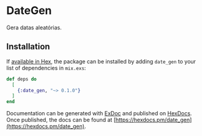 # DateGen

Gera datas aleatórias.

## Installation

If [available in Hex](https://hex.pm/docs/publish), the package can be installed
by adding `date_gen` to your list of dependencies in `mix.exs`:

```elixir
def deps do
  [
    {:date_gen, "~> 0.1.0"}
  ]
end
```

Documentation can be generated with [ExDoc](https://github.com/elixir-lang/ex_doc)
and published on [HexDocs](https://hexdocs.pm). Once published, the docs can
be found at [https://hexdocs.pm/date_gen](https://hexdocs.pm/date_gen).
